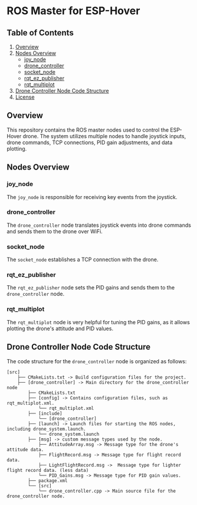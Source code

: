 # ROS Master for ESP-Hover

## Table of Contents
1. [Overview](#overview)
2. [Nodes Overview](#nodes-overview)
   - [joy_node](#joy_node)
   - [drone_controller](#drone_controller)
   - [socket_node](#socket_node)
   - [rqt_ez_publisher](#rqt_ez_publisher)
   - [rqt_multiplot](#rqt_multiplot)
3. [Drone Controller Node Code Structure](#drone-controller-node-code-structure)
4. [License](#license)

## Overview
This repository contains the ROS master nodes used to control the ESP-Hover drone. The system utilizes multiple nodes to handle joystick inputs, drone commands, TCP connections, PID gain adjustments, and data plotting.

## Nodes Overview

### joy_node
The `joy_node` is responsible for receiving key events from the joystick.

### drone_controller
The `drone_controller` node translates joystick events into drone commands and sends them to the drone over WiFi.

### socket_node
The `socket_node` establishes a TCP connection with the drone.

### rqt_ez_publisher
The `rqt_ez_publisher` node sets the PID gains and sends them to the `drone_controller` node.

### rqt_multiplot
The `rqt_multiplot` node is very helpful for tuning the PID gains, as it allows plotting the drone's attitude and PID values.

## Drone Controller Node Code Structure
The code structure for the `drone_controller` node is organized as follows:

```plaintext
[src]
    ├── CMakeLists.txt -> Build configuration files for the project.
    ├── [drone_controller] -> Main directory for the drone_controller node
        ├── CMakeLists.txt
        ├── [config] -> Contains configuration files, such as rqt_multiplot.xml.
            └── rqt_multiplot.xml
        ├── [include]
            └── [drone_controller] 
        ├── [launch] -> Launch files for starting the ROS nodes, including drone_system.launch.
            └── drone_system.launch
        ├── [msg] -> custom message types used by the node.
            ├── AttitudeArray.msg -> Message type for the drone's attitude data.
            ├── FlightRecord.msg -> Message type for flight record data.
            ├── LightFlightRecord.msg ->  Message type for lighter flight record data. (less data)
            └── PID_Gains.msg -> Message type for PID gain values.
        ├── package.xml
        └── [src]
            └── drone_controller.cpp -> Main source file for the drone_controller node.
```
